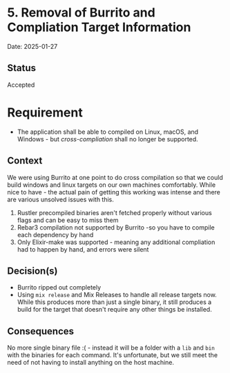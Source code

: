 # 5. Removal of Burrito and Compliation Target Information

Date: 2025-01-27

## Status

Accepted

# Requirement
- The application shall be able to compiled on Linux, macOS, and Windows - but _cross-compliation_ shall no longer be supported.

## Context
We were using Burrito at one point to do cross compilation so that we could build windows and linux targets on our own machines comfortably. While nice to have - the actual pain of getting this working was intense and there are various unsolved issues with this.

1. Rustler precompiled binaries aren't fetched properly without various flags and can be easy to miss them
2. Rebar3 compilation not supported by Burrito -so you have to compile each dependency by hand
3. Only Elixir-make was supported - meaning any additional compliation had to happen by hand, and errors were silent

## Decision(s)
- Burrito ripped out completely
- Using `mix release` and Mix Releases to handle all release targets now. While this produces more than just a single binary, it still produces a build for the target that doesn't require any other things be installed.

## Consequences
No more single binary file :( - instead it will be a folder with a `lib` and `bin` with the binaries for each command. It's unfortunate, but we still meet the need of not having to install anything on the host machine.
